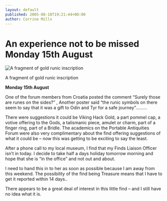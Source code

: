 ```yaml
---
layout: default
published: 2005-08-18T19:21:44+00:00
author: Corrine Mills
---
```


An experience not to be missed Monday 15th August
=================================================

![A fragment of gold runic inscription](https://finds.org.uk/images/cmcdonald/medium/dscn0195.jpg "A fragment of gold runic inscription")

A fragment of gold runic inscription

**Monday 15th August**

One of the forum members from Croatia posted the comment “Surely those are runes on the sides?” , Another poster said “the runic symbols on there seem to say that it was a gift to Odin and Tyr for a safe journey”………

There were suggestions it could be Viking Hack Gold, a part pommel cap, a votive offering to the Gods, a talismanic piece, amulet or charm, part of a finger ring, part of a Bridle. The academics on the Portable Antiquities Forum were also very complimentary about the find offering suggestions of what it could be – now this was getting to be exciting to say the least.

After a phone call to my local museum, I find that my Finds Liaison Officer isn’t in today. I decide to take half a days holiday tomorrow morning and hope that she is “in the office” and not out and about.

I need to hand this in to her as soon as possible because I am away from this weekend. The possibility of the find being Treasure means that I have to get it reported within 14 days..

There appears to be a great deal of interest in this little find – and I still have no idea what it is.